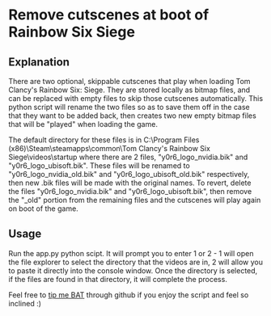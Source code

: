 # Remove cutscenes at boot of Rainbow Six Siege

## Explanation ##
There are two optional, skippable cutscenes that play when loading Tom Clancy's Rainbow Six: Siege. They are stored locally as bitmap files, and can be replaced with empty files to skip those cutscenes automatically. This python script will rename the two files so as to save them off in the case that they want to be added back, then creates two new empty bitmap files that will be "played" when loading the game.

The default directory for these files is in C:\Program Files (x86)\Steam\steamapps\common\Tom Clancy's Rainbow Six Siege\videos\startup where there are 2 files, "y0r6_logo_nvidia.bik" and "y0r6_logo_ubisoft.bik". These files will be renamed to "y0r6_logo_nvidia_old.bik" and "y0r6_logo_ubisoft_old.bik" respectively, then new .bik files will be made with the original names. To revert, delete the files "y0r6_logo_nvidia.bik" and "y0r6_logo_ubisoft.bik", then remove the "_old" portion from the remaining files and the cutscenes will play again on boot of the game. 

## Usage ##
Run the app.py python scipt. It will prompt you to enter 1 or 2 - 1 will open the file explorer to select the directory that the videos are in, 2 will allow you to paste it directly into the console window. Once the directory is selected, if the files are found in that directory, it will complete the process.

Feel free to [tip me BAT](https://brave.com/tip-with-brave/) through github if you enjoy the script and feel so inclined :)
